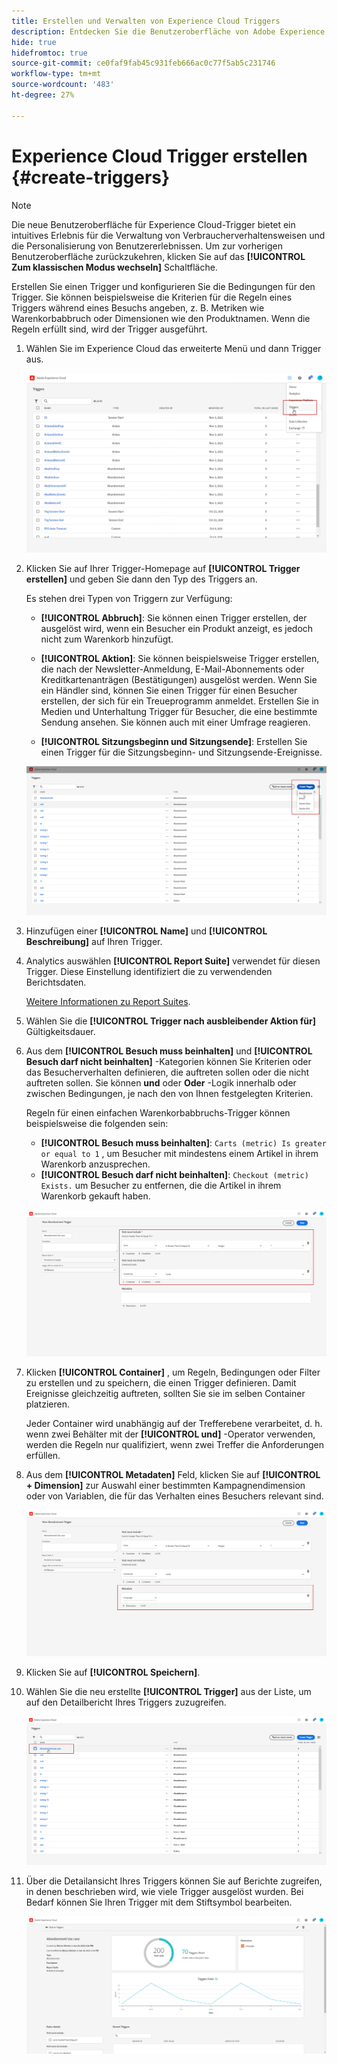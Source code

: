 ```yaml
---
title: Erstellen und Verwalten von Experience Cloud Triggers
description: Entdecken Sie die Benutzeroberfläche von Adobe Experience Cloud Triggers
hide: true
hidefromtoc: true
source-git-commit: ce0faf9fab45c931feb666ac0c77f5ab5c231746
workflow-type: tm+mt
source-wordcount: '483'
ht-degree: 27%

---
```


# Experience Cloud Trigger erstellen {#create-triggers}

>[!NOTE]
>
> Die neue Benutzeroberfläche für Experience Cloud-Trigger bietet ein intuitives Erlebnis für die Verwaltung von Verbraucherverhaltensweisen und die Personalisierung von Benutzererlebnissen. Um zur vorherigen Benutzeroberfläche zurückzukehren, klicken Sie auf das **[!UICONTROL Zum klassischen Modus wechseln]** Schaltfläche.

Erstellen Sie einen Trigger und konfigurieren Sie die Bedingungen für den Trigger. Sie können beispielsweise die Kriterien für die Regeln eines Triggers während eines Besuchs angeben, z. B. Metriken wie Warenkorbabbruch oder Dimensionen wie den Produktnamen. Wenn die Regeln erfüllt sind, wird der Trigger ausgeführt.

1. Wählen Sie im Experience Cloud das erweiterte Menü und dann Trigger aus.

   ![](assets/triggers_7.png)

1. Klicken Sie auf Ihrer Trigger-Homepage auf **[!UICONTROL Trigger erstellen]** und geben Sie dann den Typ des Triggers an.

   Es stehen drei Typen von Triggern zur Verfügung:

   * **[!UICONTROL Abbruch]**: Sie können einen Trigger erstellen, der ausgelöst wird, wenn ein Besucher ein Produkt anzeigt, es jedoch nicht zum Warenkorb hinzufügt.

   * **[!UICONTROL Aktion]**: Sie können beispielsweise Trigger erstellen, die nach der Newsletter-Anmeldung, E-Mail-Abonnements oder Kreditkartenanträgen (Bestätigungen) ausgelöst werden. Wenn Sie ein Händler sind, können Sie einen Trigger für einen Besucher erstellen, der sich für ein Treueprogramm anmeldet. Erstellen Sie in Medien und Unterhaltung Trigger für Besucher, die eine bestimmte Sendung ansehen. Sie können auch mit einer Umfrage reagieren.

   * **[!UICONTROL Sitzungsbeginn und Sitzungsende]**: Erstellen Sie einen Trigger für die Sitzungsbeginn- und Sitzungsende-Ereignisse.

   ![](assets/triggers_1.png)

1. Hinzufügen einer **[!UICONTROL Name]** und **[!UICONTROL Beschreibung]** auf Ihren Trigger.

1. Analytics auswählen **[!UICONTROL Report Suite]** verwendet für diesen Trigger. Diese Einstellung identifiziert die zu verwendenden Berichtsdaten.

   [Weitere Informationen zu Report Suites](https://experienceleague.adobe.com/docs/analytics/admin/admin-tools/manage-report-suites/c-new-report-suite/t-create-a-report-suite.html?lang=de).

1. Wählen Sie die **[!UICONTROL Trigger nach ausbleibender Aktion für]** Gültigkeitsdauer.

1. Aus dem **[!UICONTROL Besuch muss beinhalten]** und **[!UICONTROL Besuch darf nicht beinhalten]** -Kategorien können Sie Kriterien oder das Besucherverhalten definieren, die auftreten sollen oder die nicht auftreten sollen. Sie können **und** oder **Oder** -Logik innerhalb oder zwischen Bedingungen, je nach den von Ihnen festgelegten Kriterien.

   Regeln für einen einfachen Warenkorbabbruchs-Trigger können beispielsweise die folgenden sein:

   * **[!UICONTROL Besuch muss beinhalten]**: `Carts (metric) Is greater or equal to 1` , um Besucher mit mindestens einem Artikel in ihrem Warenkorb anzusprechen.
   * **[!UICONTROL Besuch darf nicht beinhalten]**: `Checkout (metric) Exists.` um Besucher zu entfernen, die die Artikel in ihrem Warenkorb gekauft haben.

   ![](assets/triggers_2.png)

1. Klicken **[!UICONTROL Container]** , um Regeln, Bedingungen oder Filter zu erstellen und zu speichern, die einen Trigger definieren. Damit Ereignisse gleichzeitig auftreten, sollten Sie sie im selben Container platzieren.

   Jeder Container wird unabhängig auf der Trefferebene verarbeitet, d. h. wenn zwei Behälter mit der **[!UICONTROL und]** -Operator verwenden, werden die Regeln nur qualifiziert, wenn zwei Treffer die Anforderungen erfüllen.

1. Aus dem **[!UICONTROL Metadaten]** Feld, klicken Sie auf **[!UICONTROL + Dimension]** zur Auswahl einer bestimmten Kampagnendimension oder von Variablen, die für das Verhalten eines Besuchers relevant sind.

   ![](assets/triggers_3.png)

1. Klicken Sie auf **[!UICONTROL Speichern]**.

1. Wählen Sie die neu erstellte **[!UICONTROL Trigger]** aus der Liste, um auf den Detailbericht Ihres Triggers zuzugreifen.

   ![](assets/triggers_4.png)

1. Über die Detailansicht Ihres Triggers können Sie auf Berichte zugreifen, in denen beschrieben wird, wie viele Trigger ausgelöst wurden. Bei Bedarf können Sie Ihren Trigger mit dem Stiftsymbol bearbeiten.

   ![](assets/triggers_5.png)
